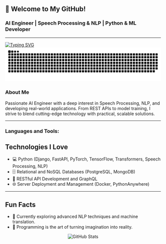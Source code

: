 ## 👋 Welcome to My GitHub!
### AI Engineer | Speech Processing & NLP | Python & ML Developer

---

<a href="https://git.io/typing-svg">
  <img src="https://readme-typing-svg.demolab.com?font=Fira+Code&red=%23FF0000&size=25&duration=3000&pause=503&center=true&vCenter=true&width=1000&lines=Hi 👋+Friends;My+name+is+Shymaa+Medhat+.;I+am+AI+Engineer;"  alt="Typing SVG"  />
</a>

<img src="https://raw.githubusercontent.com/platane/snk/output/github-contribution-grid-snake.svg" alt="Snake animation" />

### About Me
Passionate AI Engineer with a deep interest in Speech Processing, NLP, and developing real-world applications. From REST APIs to model training, I strive to blend cutting-edge technology with practical, scalable solutions.

---

<h3 align="left">Languages and Tools:</h3>
<p align="left"> 
  <!-- Language & Tools icons here -->
</p>

## Technologies I Love

- 💻 Python (Django, FastAPI, PyTorch, TensorFlow, Transformers, Speech Processing, NLP)
- 🗄️ Relational and NoSQL Databases (PostgreSQL, MongoDB)
- 🚀 RESTful API Development and GraphQL
- 🌐 Server Deployment and Management (Docker, PythonAnywhere)

---

## Fun Facts
- 🔭 Currently exploring advanced NLP techniques and machine translation.
- 🎨 Programming is the art of turning imagination into reality.

<p align="center">
  <img src="https://github-readme-stats.vercel.app/api?username=YourUsername&show_icons=true&theme=radical&count_private=true" alt="GitHub Stats"/>
</p>
